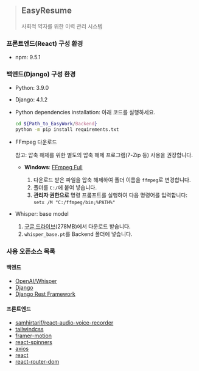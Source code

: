 > ## EasyResume
>
> 사회적 약자를 위한 이력 관리 시스템

### 프론트엔드(React) 구성 환경

- npm: 9.5.1

### 백엔드(Django) 구성 환경

- Python: 3.9.0
- Django: 4.1.2

- Python dependencies installation: 아래 코드를 실행하세요.

  ```bash
  cd ${Path_to_EasyWork/Backend}
  python -m pip install requirements.txt
  ```

- FFmpeg 다운로드

  참고: 압축 해제를 위한 별도의 압축 해제 프로그램(7-Zip 등) 사용을 권장합니다.

  - **Windows**: [FFmpeg Full](https://www.gyan.dev/ffmpeg/builds/ffmpeg-git-full.7z)

    1. 다운로드 받은 파일을 압축 해제하여 폴더 이름을 `ffmpeg`로 변경합니다.
    2. 폴더를 `C:/`에 붙여 넣습니다.
    3. **관리자 권한으로** 명령 프롬프트를 실행하여 다음 명령어를 입력합니다: `setx /M "C:/ffmpeg/bin;%PATH%"`

- Whisper: base model
  1.  [구글 드라이브](https://drive.google.com/uc?export=download&id=1u58MG-nl4_pUtMLaTHxJoztpp9YLNQvG)(278MB)에서 다운로드 받습니다.
  2.  `whisper_base.pt`를 Backend 폴더에 넣습니다.

### 사용 오픈소스 목록

#### 백엔드

- [OpenAI/Whisper](https://github.com/openai/whisper)
- [Django](https://github.com/django/django)
- [Django Rest Framework](https://github.com/encode/django-rest-framework)

#### 프론트엔드

- [samhirtarif/react-audio-voice-recorder](https://github.com/samhirtarif/react-audio-recorder)
- [tailwindcss](https://tailwindcss.com/)
- [framer-motion](https://www.npmjs.com/package/framer-motion)
- [react-spinners](https://www.npmjs.com/package/react-spinners)
- [axios](https://axios-http.com/kr/docs/intro)
- [react](https://ko.legacy.reactjs.org/)
- [react-router-dom](https://reactrouter.com/en/main)
